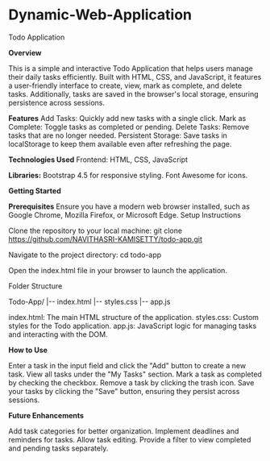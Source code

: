 # Dynamic-Web-Application
Todo Application

**Overview**

This is a simple and interactive Todo Application that helps users manage their daily tasks efficiently. Built with HTML, CSS, and JavaScript, it features a user-friendly interface to create, view, mark as complete, and delete tasks. Additionally, tasks are saved in the browser's local storage, ensuring persistence across sessions.

**Features**
Add Tasks: Quickly add new tasks with a single click.
Mark as Complete: Toggle tasks as completed or pending.
Delete Tasks: Remove tasks that are no longer needed.
Persistent Storage: Save tasks in localStorage to keep them available even after refreshing the page.

**Technologies Used**
Frontend: HTML, CSS, JavaScript

**Libraries:**
Bootstrap 4.5 for responsive styling.
Font Awesome for icons.

**Getting Started**

**Prerequisites**
Ensure you have a modern web browser installed, such as Google Chrome, Mozilla Firefox, or Microsoft Edge.
Setup Instructions

Clone the repository to your local machine:
git clone https://github.com/NAVITHASRI-KAMISETTY/todo-app.git

Navigate to the project directory:
cd todo-app

Open the index.html file in your browser to launch the application.

Folder Structure

Todo-App/
|-- index.html
|-- styles.css
|-- app.js

index.html: The main HTML structure of the application.
styles.css: Custom styles for the Todo application.
app.js: JavaScript logic for managing tasks and interacting with the DOM.

**How to Use**

Enter a task in the input field and click the "Add" button to create a new task.
View all tasks under the "My Tasks" section.
Mark a task as completed by checking the checkbox.
Remove a task by clicking the trash icon.
Save your tasks by clicking the "Save" button, ensuring they persist across sessions.

**Future Enhancements**

Add task categories for better organization.
Implement deadlines and reminders for tasks.
Allow task editing.
Provide a filter to view completed and pending tasks separately.


